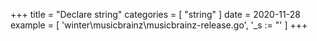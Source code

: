 +++
title = "Declare string"
categories = [ "string" ]
date = 2020-11-28
example = [
   'winter\musicbrainz\musicbrainz-release.go', '_s := "'
]
+++
